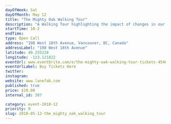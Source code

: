 ```yaml
---
dayOfWeek: Sat
dayOfMonth: May 12
title: "The Mighty Oak Walking Tour"
description: "A Walking Tour highlighting the impact of changes in our community resulting from the construction of Laneway Houses and Passive Houses. We will meet at the Mighty Oak Groceries (198 West 18th Avenue) to showcase an outstanding community gathering place. Coffee and treats will be included in the tour fee. Outside the Mighty Oak will be a renovated Airstream Trailer for you to tour. <br> <br> The walk will start with the tour of 2-3 Laneway Houses and a completed Passive House. Your tour guide is Jill Leversage - a homeowner who just moved into this community."
startTime: 10-2
endTime: 
type: Open Call
address: "198 West 18th Avenue, Vancouver, BC, Canada"
addressLabel: "198 West 18th Avenue"
latitude: 49.255228
longitude: -123.121822
eventUrl: www.eventbrite.com/e/the-mighty-oak-walking-tour-tickets-45463929838?aff=utm_source%3Deb_email%26utm_medium%3Demail%26utm_campaign%3Dnew_event_email&utm_term=eventurl_text
eventUrlLabel: Buy Tickets Here
twitter: 
instagram: 
website: www.lanefab.com
published: true
price: $10.00
internal_id: 307

category: event-2018-12
priority: 0
slug: 2018-05-12-the_mighty_oak_walking_tour
---
```

